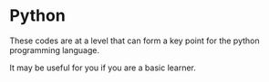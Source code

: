 # Python
These codes are at a level that can form a key point for the python programming language.

It may be useful for you if you are a basic learner.

